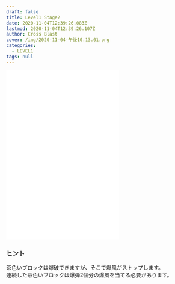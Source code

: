 ```yaml
---
draft: false
title: Level1 Stage2
date: 2020-11-04T12:39:26.083Z
lastmod: 2020-11-04T12:39:26.107Z
author: Cross Blast
cover: /img/2020-11-04-午後10.13.01.png
categories:
  - LEVEL1
tags: null
---
```

<p><iframe id="wordsearch" style="height: 450px;" src="//wordsearch-components.pottiri.tech/#/blast/20201104220739721/ja" frameborder="0" scrolling="no" allowfullscreen=""></iframe></p>

### ヒント

茶色いブロックは爆破できますが、そこで爆風がストップします。\
連続した茶色いブロックは爆弾2個分の爆風を当てる必要があります。